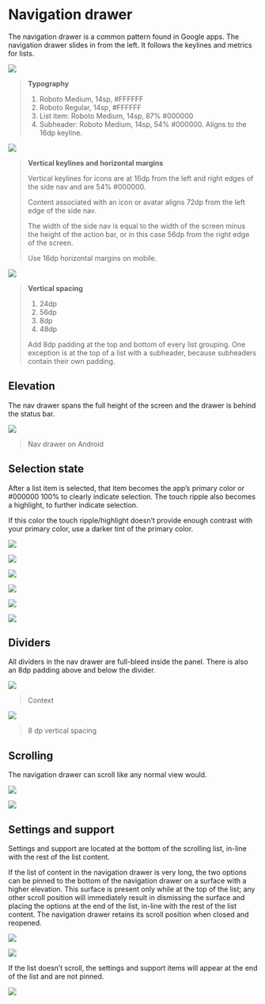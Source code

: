 
# Navigation drawer

The navigation drawer is a common pattern found in Google apps.  The navigation drawer slides in from the left. It follows the keylines and metrics for lists.

![](images/patterns/patterns_navdrawer_metrics1.png)

> **Typography**
>
> 1. Roboto Medium, 14sp, #FFFFFF
> 2. Roboto Regular, 14sp, #FFFFFF
> 3. List item: Roboto Medium, 14sp, 87% #000000
> 4. Subheader: Roboto Medium, 14sp, 54% #000000. Aligns to the 16dp keyline.

![](images/patterns/patterns_navdrawer_metrics2.png)

> **Vertical keylines and horizontal margins**
>
> Vertical keylines for icons are at 16dp from the left and right edges of the side nav and are 54% #000000.
>
> Content associated with an icon or avatar aligns 72dp from the left edge of the side nav.
> 
> The width of the side nav is equal to the width of the screen minus the height of the action bar, or in this case 56dp from the right edge of the screen.
>
> Use 16dp horizontal margins on mobile.


![](images/patterns/patterns_navdrawer_metrics3.png)

> **Vertical spacing**
> 
> 1. 24dp
> 2. 56dp
> 3. 8dp
> 4. 48dp
> 
> Add 8dp padding at the top and bottom of every list grouping. One exception is at the top of a list with a subheader, because subheaders contain their own padding.


## Elevation

The nav drawer spans the full height of the screen and the drawer is behind the status bar.

![](images/patterns/patterns_navdrawer_elevation1.png)

> Nav drawer on Android

## Selection state

After a list item is selected, that item becomes the app’s primary color or #000000 100% to clearly indicate selection. The touch ripple also becomes a highlight, to further indicate selection.

If this color the touch ripple/highlight doesn’t provide enough contrast with your primary color, use a darker tint of the primary color.

![](images/patterns/patterns_navdrawer_selection1.png)

![](images/patterns/patterns_navdrawer_selection2.png)

![](images/patterns/patterns_navdrawer_selection3.png)

![](images/patterns/patterns_navdrawer_selection4.png)

![](images/patterns/patterns_navdrawer_selection5.png)

![](images/patterns/patterns_navdrawer_selection6.png)

## Dividers

All dividers in the nav drawer are full-bleed inside the panel. There is also an 8dp padding above and below the divider.

![](images/patterns/patterns_navdrawer_dividers1.png)

> Context

![](images/patterns/patterns_navdrawer_dividers2.png)

> 8 dp vertical spacing

## Scrolling

The navigation drawer can scroll like any normal view would.

![](images/patterns/patterns_navdrawer_scrolling1.png)

![](images/patterns/patterns_navdrawer_scrolling2.png)

## Settings and support

Settings and support are located at the bottom of the scrolling list, in-line with the rest of the list content.

If the list of content in the navigation drawer is very long, the two options can be pinned to the bottom of the navigation drawer on a surface with a higher elevation. This surface is present only while at the top of the list; any other scroll position will immediately result in dismissing the surface and placing the options at the end of the list, in-line with the rest of the list content. The navigation drawer retains its scroll position when closed and reopened.

![](images/patterns/patterns_navdrawer_settings1.png)

![](images/patterns/patterns_navdrawer_settings2.png)

If the list doesn’t scroll, the settings and support items will appear at the end of the list and are not pinned.

![](images/patterns/patterns_navdrawer_settings3.png)
